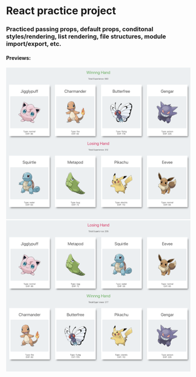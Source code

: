 # React practice project

### Practiced passing props, default props, conditonal styles/rendering, list rendering, file structures, module import/export, etc.

#### Previews:
![preview2](project-previews/preview2.png)
![preview1](project-previews/preview1.png)